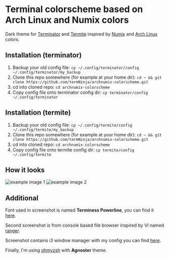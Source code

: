 # Terminal colorscheme based on Arch Linux and Numix colors
Dark theme for [Terminator](http://gnometerminator.blogspot.rs/p/introduction.html) 
and [Termite](https://github.com/thestinger/termite) inspired by
[Numix](https://numixproject.org/) and [Arch Linux](https://www.archlinux.org/) colors.

## Installation (terminator)
1. Backup your old config file:
	```cp ~/.config/terminator/config ~/.config/terminator/my_backup```
1. Clone this repo somewhere (for example at your home dir):
	```cd ~ && git clone https://github.com/termNinja/archnumix-colorscheme.git```
1. cd into cloned repo:
	```cd archnumix-colorscheme```
1. Copy config file onto terminator config dir:
	```cp terminator/config ~/.config/terminator```

## Installation (termite)
1. Backup your old config file:
	```cp ~/.config/termite/config ~/.config/termite/my_backup```
1. Clone this repo somewhere (for example at your home dir):
	```cd ~ && git clone https://github.com/termNinja/archnumix-colorscheme.git```
1. cd into cloned repo:
	```cd archnumix-colorscheme```
1. Copy config file onto termite config dir:
	```cp termite/config ~/.config/termite```


## How it looks
![example image 1](https://github.com/termNinja/archnumix-terminator-colorscheme/blob/master/example.png "Example 1")
![example image 2](https://github.com/termNinja/archnumix-terminator-colorscheme/blob/master/ranger.png "Example 2")

## Additional
Font used in screenshot is named **Terminess Powerline**, you can find it 
[here](https://github.com/powerline/fonts).

Second screenshot is from console based file browser inspired by VI named [ranger](http://ranger.nongnu.org/).

Screenshot contains i3 window manager with my config you can
find [here](https://github.com/termNinja/dotfiles).

Finally, I'm using [ohmyzsh](https://github.com/robbyrussell/oh-my-zsh) with **Agnoster** theme.
